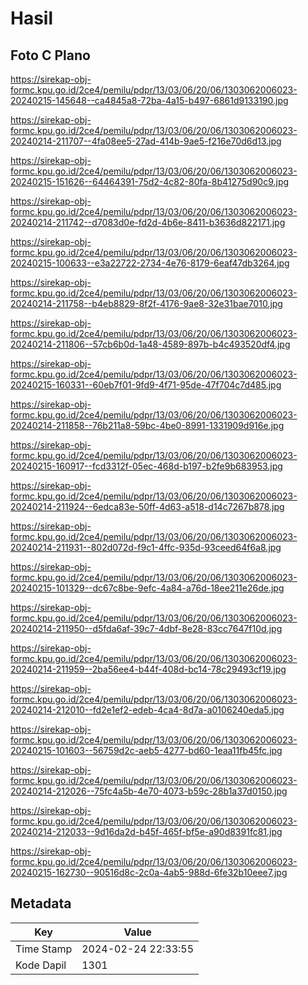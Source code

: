 # Hasil

## Foto C Plano

https://sirekap-obj-formc.kpu.go.id/2ce4/pemilu/pdpr/13/03/06/20/06/1303062006023-20240215-145648--ca4845a8-72ba-4a15-b497-6861d9133190.jpg

https://sirekap-obj-formc.kpu.go.id/2ce4/pemilu/pdpr/13/03/06/20/06/1303062006023-20240214-211707--4fa08ee5-27ad-414b-9ae5-f216e70d6d13.jpg

https://sirekap-obj-formc.kpu.go.id/2ce4/pemilu/pdpr/13/03/06/20/06/1303062006023-20240215-151626--64464391-75d2-4c82-80fa-8b41275d90c9.jpg

https://sirekap-obj-formc.kpu.go.id/2ce4/pemilu/pdpr/13/03/06/20/06/1303062006023-20240214-211742--d7083d0e-fd2d-4b6e-8411-b3636d822171.jpg

https://sirekap-obj-formc.kpu.go.id/2ce4/pemilu/pdpr/13/03/06/20/06/1303062006023-20240215-100633--e3a22722-2734-4e76-8179-6eaf47db3264.jpg

https://sirekap-obj-formc.kpu.go.id/2ce4/pemilu/pdpr/13/03/06/20/06/1303062006023-20240214-211758--b4eb8829-8f2f-4176-9ae8-32e31bae7010.jpg

https://sirekap-obj-formc.kpu.go.id/2ce4/pemilu/pdpr/13/03/06/20/06/1303062006023-20240214-211806--57cb6b0d-1a48-4589-897b-b4c493520df4.jpg

https://sirekap-obj-formc.kpu.go.id/2ce4/pemilu/pdpr/13/03/06/20/06/1303062006023-20240215-160331--60eb7f01-9fd9-4f71-95de-47f704c7d485.jpg

https://sirekap-obj-formc.kpu.go.id/2ce4/pemilu/pdpr/13/03/06/20/06/1303062006023-20240214-211858--76b211a8-59bc-4be0-8991-1331909d916e.jpg

https://sirekap-obj-formc.kpu.go.id/2ce4/pemilu/pdpr/13/03/06/20/06/1303062006023-20240215-160917--fcd3312f-05ec-468d-b197-b2fe9b683953.jpg

https://sirekap-obj-formc.kpu.go.id/2ce4/pemilu/pdpr/13/03/06/20/06/1303062006023-20240214-211924--6edca83e-50ff-4d63-a518-d14c7267b878.jpg

https://sirekap-obj-formc.kpu.go.id/2ce4/pemilu/pdpr/13/03/06/20/06/1303062006023-20240214-211931--802d072d-f9c1-4ffc-935d-93ceed64f6a8.jpg

https://sirekap-obj-formc.kpu.go.id/2ce4/pemilu/pdpr/13/03/06/20/06/1303062006023-20240215-101329--dc67c8be-9efc-4a84-a76d-18ee211e26de.jpg

https://sirekap-obj-formc.kpu.go.id/2ce4/pemilu/pdpr/13/03/06/20/06/1303062006023-20240214-211950--d5fda6af-39c7-4dbf-8e28-83cc7647f10d.jpg

https://sirekap-obj-formc.kpu.go.id/2ce4/pemilu/pdpr/13/03/06/20/06/1303062006023-20240214-211959--2ba56ee4-b44f-408d-bc14-78c29493cf19.jpg

https://sirekap-obj-formc.kpu.go.id/2ce4/pemilu/pdpr/13/03/06/20/06/1303062006023-20240214-212010--fd2e1ef2-edeb-4ca4-8d7a-a0106240eda5.jpg

https://sirekap-obj-formc.kpu.go.id/2ce4/pemilu/pdpr/13/03/06/20/06/1303062006023-20240215-101603--56759d2c-aeb5-4277-bd60-1eaa11fb45fc.jpg

https://sirekap-obj-formc.kpu.go.id/2ce4/pemilu/pdpr/13/03/06/20/06/1303062006023-20240214-212026--75fc4a5b-4e70-4073-b59c-28b1a37d0150.jpg

https://sirekap-obj-formc.kpu.go.id/2ce4/pemilu/pdpr/13/03/06/20/06/1303062006023-20240214-212033--9d16da2d-b45f-465f-bf5e-a90d8391fc81.jpg

https://sirekap-obj-formc.kpu.go.id/2ce4/pemilu/pdpr/13/03/06/20/06/1303062006023-20240215-162730--90516d8c-2c0a-4ab5-988d-6fe32b10eee7.jpg


## Metadata

| Key        | Value               |
| ---------- | ------------------- |
| Time Stamp | 2024-02-24 22:33:55 |
| Kode Dapil | 1301                |



